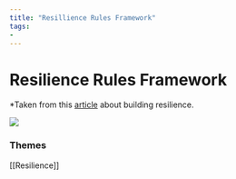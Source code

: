 ```yaml
---
title: "Resillience Rules Framework"
tags: 
- 
---
```

# Resilience Rules Framework
*Taken from this [article](https://web.getmatter.app/entry/8203767) about building resilience.

![](attachments/Pasted%20image%2020220713151901.png)

### Themes
[[Resilience]]








